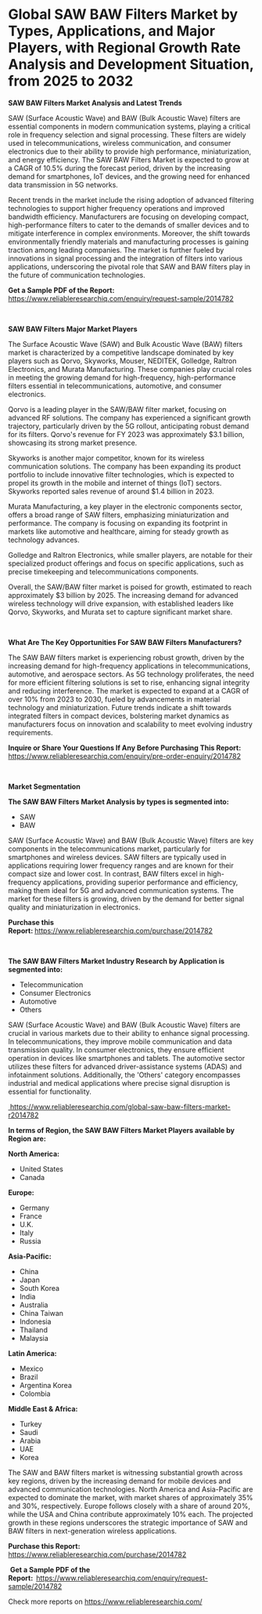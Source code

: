 <p><h1>Global SAW BAW Filters Market by Types, Applications, and Major Players, with Regional Growth Rate Analysis and Development Situation, from 2025 to 2032</h1></p><p><strong>SAW BAW Filters Market Analysis and Latest Trends</strong></p>
<p><p>SAW (Surface Acoustic Wave) and BAW (Bulk Acoustic Wave) filters are essential components in modern communication systems, playing a critical role in frequency selection and signal processing. These filters are widely used in telecommunications, wireless communication, and consumer electronics due to their ability to provide high performance, miniaturization, and energy efficiency. The SAW BAW Filters Market is expected to grow at a CAGR of 10.5% during the forecast period, driven by the increasing demand for smartphones, IoT devices, and the growing need for enhanced data transmission in 5G networks.</p><p>Recent trends in the market include the rising adoption of advanced filtering technologies to support higher frequency operations and improved bandwidth efficiency. Manufacturers are focusing on developing compact, high-performance filters to cater to the demands of smaller devices and to mitigate interference in complex environments. Moreover, the shift towards environmentally friendly materials and manufacturing processes is gaining traction among leading companies. The market is further fueled by innovations in signal processing and the integration of filters into various applications, underscoring the pivotal role that SAW and BAW filters play in the future of communication technologies.</p></p>
<p><strong>Get a Sample PDF of the Report:&nbsp;</strong> <a href="https://www.reliableresearchiq.com/enquiry/request-sample/2014782?utm_campaign=2285&utm_medium=2&utm_source=Github&utm_content=ia&utm_term=29032025&utm_id=saw-baw-filters">https://www.reliableresearchiq.com/enquiry/request-sample/2014782</a></p>
<p>&nbsp;</p>
<p><strong>SAW BAW Filters Major Market Players</strong></p>
<p><p>The Surface Acoustic Wave (SAW) and Bulk Acoustic Wave (BAW) filters market is characterized by a competitive landscape dominated by key players such as Qorvo, Skyworks, Mouser, NEDITEK, Golledge, Raltron Electronics, and Murata Manufacturing. These companies play crucial roles in meeting the growing demand for high-frequency, high-performance filters essential in telecommunications, automotive, and consumer electronics.</p><p>Qorvo is a leading player in the SAW/BAW filter market, focusing on advanced RF solutions. The company has experienced a significant growth trajectory, particularly driven by the 5G rollout, anticipating robust demand for its filters. Qorvo's revenue for FY 2023 was approximately $3.1 billion, showcasing its strong market presence.</p><p>Skyworks is another major competitor, known for its wireless communication solutions. The company has been expanding its product portfolio to include innovative filter technologies, which is expected to propel its growth in the mobile and internet of things (IoT) sectors. Skyworks reported sales revenue of around $1.4 billion in 2023.</p><p>Murata Manufacturing, a key player in the electronic components sector, offers a broad range of SAW filters, emphasizing miniaturization and performance. The company is focusing on expanding its footprint in markets like automotive and healthcare, aiming for steady growth as technology advances.</p><p>Golledge and Raltron Electronics, while smaller players, are notable for their specialized product offerings and focus on specific applications, such as precise timekeeping and telecommunications components.</p><p>Overall, the SAW/BAW filter market is poised for growth, estimated to reach approximately $3 billion by 2025. The increasing demand for advanced wireless technology will drive expansion, with established leaders like Qorvo, Skyworks, and Murata set to capture significant market share.</p></p>
<p>&nbsp;</p>
<p><strong>What Are The Key Opportunities For SAW BAW Filters Manufacturers?</strong></p>
<p><p>The SAW BAW filters market is experiencing robust growth, driven by the increasing demand for high-frequency applications in telecommunications, automotive, and aerospace sectors. As 5G technology proliferates, the need for more efficient filtering solutions is set to rise, enhancing signal integrity and reducing interference. The market is expected to expand at a CAGR of over 10% from 2023 to 2030, fueled by advancements in material technology and miniaturization. Future trends indicate a shift towards integrated filters in compact devices, bolstering market dynamics as manufacturers focus on innovation and scalability to meet evolving industry requirements.</p></p>
<p><strong>Inquire or Share Your Questions If Any Before Purchasing This Report:</strong> <a href="https://www.reliableresearchiq.com/enquiry/pre-order-enquiry/2014782?utm_campaign=2285&utm_medium=2&utm_source=Github&utm_content=ia&utm_term=29032025&utm_id=saw-baw-filters">https://www.reliableresearchiq.com/enquiry/pre-order-enquiry/2014782</a></p>
<p>&nbsp;</p>
<p><strong>Market Segmentation</strong></p>
<p><strong>The SAW BAW Filters Market Analysis by types is segmented into:</strong></p>
<p><ul><li>SAW</li><li>BAW</li></ul></p>
<p><p>SAW (Surface Acoustic Wave) and BAW (Bulk Acoustic Wave) filters are key components in the telecommunications market, particularly for smartphones and wireless devices. SAW filters are typically used in applications requiring lower frequency ranges and are known for their compact size and lower cost. In contrast, BAW filters excel in high-frequency applications, providing superior performance and efficiency, making them ideal for 5G and advanced communication systems. The market for these filters is growing, driven by the demand for better signal quality and miniaturization in electronics.</p></p>
<p><strong>Purchase this Report:&nbsp;</strong><a href="https://www.reliableresearchiq.com/purchase/2014782?utm_campaign=2285&utm_medium=2&utm_source=Github&utm_content=ia&utm_term=29032025&utm_id=saw-baw-filters">https://www.reliableresearchiq.com/purchase/2014782</a></p>
<p>&nbsp;</p>
<p><strong>The SAW BAW Filters Market Industry Research by Application is segmented into:</strong></p>
<p><ul><li>Telecommunication</li><li>Consumer Electronics</li><li>Automotive</li><li>Others</li></ul></p>
<p><p>SAW (Surface Acoustic Wave) and BAW (Bulk Acoustic Wave) filters are crucial in various markets due to their ability to enhance signal processing. In telecommunications, they improve mobile communication and data transmission quality. In consumer electronics, they ensure efficient operation in devices like smartphones and tablets. The automotive sector utilizes these filters for advanced driver-assistance systems (ADAS) and infotainment solutions. Additionally, the 'Others' category encompasses industrial and medical applications where precise signal disruption is essential for functionality.</p></p>
<p><a href="https://www.reliableresearchiq.com/global-saw-baw-filters-market-r2014782?utm_campaign=2285&utm_medium=2&utm_source=Github&utm_content=ia&utm_term=29032025&utm_id=saw-baw-filters">&nbsp;https://www.reliableresearchiq.com/global-saw-baw-filters-market-r2014782</a></p>
<p><strong>In terms of Region, the SAW BAW Filters Market Players available by Region are:</strong></p>
<p>
    <p> <strong> North America: </strong>
        <ul>
            <li>United States</li>
            <li>Canada</li>
        </ul>
        </p> 
    <p> <strong> Europe: </strong>
        <ul>
            <li>Germany</li>
            <li>France</li>
            <li>U.K.</li>
            <li>Italy</li>
            <li>Russia</li>
        </ul>
        </p> 
    <p> <strong> Asia-Pacific: </strong>
        <ul>
            <li>China</li>
            <li>Japan</li>
            <li>South Korea</li>
            <li>India</li>
            <li>Australia</li>
            <li>China Taiwan</li>
            <li>Indonesia</li>
            <li>Thailand</li>
            <li>Malaysia</li>
        </ul>
        </p> 
    <p> <strong> Latin America: </strong>
        <ul>
            <li>Mexico</li>
            <li>Brazil</li>
            <li>Argentina Korea</li>
            <li>Colombia</li>
        </ul>
        </p> 
    <p> <strong> Middle East & Africa: </strong>
        <ul>
            <li>Turkey</li>
            <li>Saudi</li>
            <li>Arabia</li>
            <li>UAE</li>
            <li>Korea</li>
        </ul>
    </p>
    </p>
<p><p>The SAW and BAW filters market is witnessing substantial growth across key regions, driven by the increasing demand for mobile devices and advanced communication technologies. North America and Asia-Pacific are expected to dominate the market, with market shares of approximately 35% and 30%, respectively. Europe follows closely with a share of around 20%, while the USA and China contribute approximately 10% each. The projected growth in these regions underscores the strategic importance of SAW and BAW filters in next-generation wireless applications.</p></p>
<p><strong>Purchase this Report: </strong><a href="https://www.reliableresearchiq.com/purchase/2014782?utm_campaign=2285&utm_medium=2&utm_source=Github&utm_content=ia&utm_term=29032025&utm_id=saw-baw-filters">https://www.reliableresearchiq.com/purchase/2014782</a></p>
<p>&nbsp;<strong>Get a Sample PDF of the Report:&nbsp;&nbsp;</strong><a href="https://www.reliableresearchiq.com/enquiry/request-sample/2014782?utm_campaign=2285&utm_medium=2&utm_source=Github&utm_content=ia&utm_term=29032025&utm_id=saw-baw-filters">https://www.reliableresearchiq.com/enquiry/request-sample/2014782</a></p>
<p><strong></strong></p>
<p>Check more reports on <a href="https://www.reliableresearchiq.com/?utm_campaign=2285&utm_medium=2&utm_source=Github&utm_content=ia&utm_term=29032025&utm_id=saw-baw-filters">https://www.reliableresearchiq.com/</a></p>